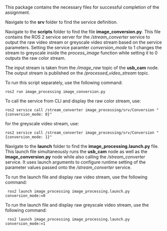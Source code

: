 This package contains the necessary files for successful completion of the assignment.

Navigate to the **srv** folder to find the service definition.

Navigate to the **scripts** folder to find the file **image_conversion.py**. This file contains the ROS 2 service server for the */stream_converter* service to output the raw video stream or greyscale video stream based on the service parameters. Setting the service paramter *conversion_mode* to 1 changes the stream to greyscale inside the *process_image* function while setting it to 0 outputs the raw color stream.

The input stream is taken from the */image_raw* topic of the **usb_cam** node. The output stream is published on the */processed_video_stream* topic.

To run this script separately, use the following command: 

    ros2 run image_processing image_conversion.py

To call the service from CLI and display the raw color stream, use:

    ros2 service call /stream_converter image_processing/srv/Conversion "{conversion_mode: 0}"

for the greyscale video stream, use:

    ros2 service call /stream_converter image_processing/srv/Conversion "{conversion_mode: 1}"


Navigate to the **launch** folder to find the **image_processing.launch.py** file. This launch file simultaneously runs the **usb_cam** node as well as the **image_conversion.py** node while also calling the */stream_converter* service. It uses launch arguments to configure runtime setting of the parameter values passed onto the */stream_converter* service. 

To run the launch file and display raw video stream, use the following command:
    
     ros2 launch image_processing image_processing.launch.py conversion_mode:=0

To run the launch file and display raw greyscale video stream, use the following command:

     ros2 launch image_processing image_processing.launch.py conversion_mode:=1
